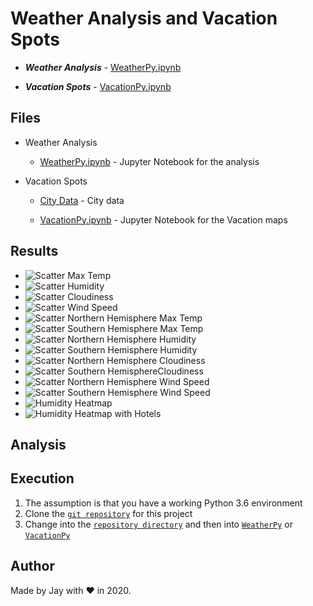 # Weather Analysis and Vacation Spots

- **_Weather Analysis_** - [WeatherPy.ipynb](WeatherPy/WeatherPy.ipynb)

- **_Vacation Spots_** - [VacationPy.ipynb](VacationPy/VacationPy.ipynb)

## Files

- Weather Analysis

  - [WeatherPy.ipynb](WeatherPy/WeatherPy.ipynb) - Jupyter Notebook for the analysis

- Vacation Spots

  - [City Data](WeatherPy/output_data/cities.csv) - City data

  - [VacationPy.ipynb](VacationPy/VacationPy.ipynb) - Jupyter Notebook for the Vacation maps

## Results

- ![Scatter Max Temp](WeatherPy/images/scatter_max_temp.png)
- ![Scatter Humidity](WeatherPy/images/scatter_humidity.png)
- ![Scatter Cloudiness](WeatherPy/images/scatter_cloudiness.png)
- ![Scatter Wind Speed](WeatherPy/images/scatter_wind_speed.png)
- ![Scatter Northern Hemisphere Max Temp](WeatherPy/images/scatter_nh_max_temp.png)
- ![Scatter Southern Hemisphere Max Temp](WeatherPy/images/scatter_sh_max_temp.png)
- ![Scatter Northern Hemisphere Humidity](WeatherPy/images/scatter_nh_humidity.png)
- ![Scatter Southern Hemisphere Humidity](WeatherPy/images/scatter_sh_humidity.png)
- ![Scatter Northern Hemisphere Cloudiness](WeatherPy/images/scatter_nh_cloudiness.png)
- ![Scatter Southern HemisphereCloudiness](WeatherPy/images/scatter_sh_cloudiness.png)
- ![Scatter Northern Hemisphere Wind Speed](WeatherPy/images/scatter_nh_wind_speed.png)
- ![Scatter Southern Hemisphere Wind Speed](WeatherPy/images/scatter_sh_wind_speed.png)
- ![Humidity Heatmap](VacationPy/images/heatmap_world_humidity.png)
- ![Humidity Heatmap with Hotels](VacationPy/images/heatmap_world_humidity_marker.png)

## Analysis

## Execution

1. The assumption is that you have a working Python 3.6 environment
1. Clone the [`git repository`](https://github.com/jayhjman/python-api-challenge) for this project
1. Change into the [`repository directory`](https://github.com/jayhjman/python-api-challenge) and then into [`WeatherPy`](WeatherPy/) or [`VacationPy`](VacationPy/)

## Author

Made by Jay with :heart: in 2020.
